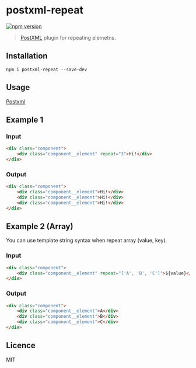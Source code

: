 # postxml-repeat
[![npm version][npm-image]][npm-url]

> [PostXML] plugin for repeating elemetns.

## Installation
`npm i postxml-repeat --save-dev`

## Usage
[Postxml]

## Example 1

### Input
```html
<div class="component">
	<div class="component__element" repeat="3">Hi!</div>
</div>
```

### Output
```html
<div class="component">
	<div class="component__element">Hi!</div>
	<div class="component__element">Hi!</div>
	<div class="component__element">Hi!</div>
</div>
```

## Example 2 (Array)
You can use template string syntax when repeat array (value, key).

### Input
```html
<div class="component">
	<div class="component__element" repeat="['A', 'B', 'C']">${value}</div>
</div>
```

### Output
```html
<div class="component">
	<div class="component__element">A</div>
	<div class="component__element">B</div>
	<div class="component__element">C</div>
</div>
```

## Licence
MIT

[PostXML]: https://github.com/postxml/postxml

[npm-url]: https://www.npmjs.org/package/postxml-repeat
[npm-image]: http://img.shields.io/npm/v/postxml-repeat.svg?style=flat-square
